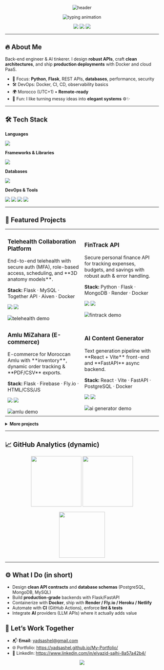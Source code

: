<!-- HEADER: animated wave banner -->
<p align="center">
  <img src="https://capsule-render.vercel.app/api?type=waving&color=0:4f46e5,100:22d3ee&height=220&text=Elyazid%20Salhi&fontAlignY=38&fontColor=ffffff&fontSize=60&desc=Backend%20Engineer%20%7C%20AI%20Innovator&descAlignY=60&descAlign=50" alt="header" />
</p>

<!-- TYPING -->
<p align="center">
  <img src="https://readme-typing-svg.demolab.com?font=JetBrains+Mono&weight=700&size=20&pause=1200&color=22D3EE&center=true&vCenter=true&width=850&lines=I+build+fast%2C+secure%2C+beautiful+backends.;Python+%7C+Flask+%7C+PostgreSQL+%7C+MongoDB;APIs%2C+DevOps%2C+Cloud%2C+AI+Integrations;Remote-friendly+%7C+Open+to+Global+Teams" alt="typing animation" />
</p>

<!-- QUICK LINKS / CONTACT -->
<p align="center">
  <a href="mailto:yadsashel@gmail.com"><img src="https://img.shields.io/badge/Email-yadsashel%40gmail.com-0ea5e9?style=for-the-badge&logo=gmail&logoColor=white" /></a>
  <a href="https://yadsashel.github.io/My-Portfolio/"><img src="https://img.shields.io/badge/Portfolio-View-22d3ee?style=for-the-badge&logo=vercel&logoColor=white" /></a>
  <a href="https://www.linkedin.com/in/elyazid-salhi-8a57a42b4/"><img src="https://img.shields.io/badge/LinkedIn-Connect-4f46e5?style=for-the-badge&logo=linkedin&logoColor=white" /></a>
</p>

---

## 🔥 About Me
Back-end engineer & AI tinkerer. I design **robust APIs**, craft **clean architectures**, and ship **production deployments** with Docker and cloud PaaS.

- 🧠 Focus: **Python**, **Flask**, REST APIs, **databases**, performance, security
- 🛠 DevOps: Docker, CI, CD, observability basics
- 🌍 Morocco (UTC+1) • **Remote-ready**
- 💬 Fun: I like turning messy ideas into **elegant systems** ⚙️✨

---

## 🛠 Tech Stack

<!-- Languages -->
**Languages**
<p>
  <img src="https://skillicons.dev/icons?i=python,js,html,css,tailwind" />
</p>

<!-- Frameworks -->
**Frameworks & Libraries**
<p>
  <img src="https://skillicons.dev/icons?i=flask,fastapi,react" />
</p>

<!-- Databases -->
**Databases**
<p>
  <img src="https://skillicons.dev/icons?i=postgres,mongodb,mysql,firebase" />
</p>

<!-- DevOps & Tools -->
**DevOps & Tools**
<p>
  <img src="https://skillicons.dev/icons?i=docker,linux,git,github,vscode,heroku" />
  <img src="https://img.shields.io/badge/Render-46E3B7?style=for-the-badge&logo=render&logoColor=111" />
  <img src="https://img.shields.io/badge/Netlify-00C7B7?style=for-the-badge&logo=netlify&logoColor=fff" />
  <img src="https://img.shields.io/badge/Fly.io-5A67D8?style=for-the-badge&logoColor=fff" />
</p>

---

## 🚀 Featured Projects


<table>
  <tr>
    <td width="50%">
      <h3>Telehealth Collaboration Platform</h3>
      <p>End-to-end telehealth with secure auth (MFA), role-based access, scheduling, and **3D anatomy models**.</p>
      <p><b>Stack:</b> Flask · MySQL · Together API · Aiven · Docker</p>
      <p>
        <a href="https://github.com/yadsashel/telehealth-collab"><img src="https://img.shields.io/badge/Repo-111827?style=for-the-badge&logo=github&logoColor=white" /></a>
        <a href="https://yadsashel-telehealth-collaboration.onrender.com/"><img src="https://img.shields.io/badge/Live-Demo-22d3ee?style=for-the-badge" /></a>
      </p>
      <img src="https://raw.githubusercontent.com/yadsashel/telehealth-collab/main/.github/preview.gif" alt="telehealth demo" />
    </td>
    <td width="50%">
      <h3>FinTrack API</h3>
      <p>Secure personal finance API for tracking expenses, budgets, and savings with robust auth & error handling.</p>
      <p><b>Stack:</b> Python · Flask · MongoDB · Render · Docker</p>
      <p>
        <a href="https://github.com/yadsashel/fintrack-api"><img src="https://img.shields.io/badge/Repo-111827?style=for-the-badge&logo=github&logoColor=white" /></a>
        <a href="https://fintrack-api-simplifying-personal.onrender.com/"><img src="https://img.shields.io/badge/Live-API-22d3ee?style=for-the-badge" /></a>
      </p>
      <img src="https://raw.githubusercontent.com/yadsashel/fintrack-api/main/.github/preview.gif" alt="fintrack demo" />
    </td>
  </tr>
  <tr>
    <td width="50%">
      <h3>Amlu MiZahara (E-commerce)</h3>
      <p>E-commerce for Moroccan Amlu with **inventory**, dynamic order tracking & **PDF/CSV** exports.</p>
      <p><b>Stack:</b> Flask · Firebase · Fly.io · HTML/CSS/JS</p>
      <p>
        <a href="https://github.com/yadsashel/amlumizahara"><img src="https://img.shields.io/badge/Repo-111827?style=for-the-badge&logo=github&logoColor=white" /></a>
        <a href="https://amlou-mizahra-dawn-snow-890.fly.dev/"><img src="https://img.shields.io/badge/Live-Site-22d3ee?style=for-the-badge" /></a>
      </p>
      <img src="https://raw.githubusercontent.com/yadsashel/amlumizahara/main/.github/preview.gif" alt="amlu demo" />
    </td>
    <td width="50%">
      <h3>AI Content Generator</h3>
      <p>Text generation pipeline with **React + Vite** front-end and **FastAPI** async backend.</p>
      <p><b>Stack:</b> React · Vite · FastAPI · PostgreSQL · Docker</p>
      <p>
        <a href="https://github.com/yadsashel/ai-content-generator"><img src="https://img.shields.io/badge/Repo-111827?style=for-the-badge&logo=github&logoColor=white" /></a>
        <a href="https://aicontetntgenerated.netlify.app/"><img src="https://img.shields.io/badge/Live-Demo-22d3ee?style=for-the-badge" /></a>
      </p>
      <img src="https://raw.githubusercontent.com/yadsashel/ai-content-generator/main/.github/preview.gif" alt="ai generator demo" />
    </td>
  </tr>
</table>


<details>
  <summary><b>More projects</b></summary>
  <br/>
  • Web Scraper Toolkit — Flask + Celery + Docker (queued scraping, export CSV/JSON)<br/>
  • REST API Boilerplate — Flask + JWT + Alembic + Postgres (batteries included)<br/>
  • Microservice Starter — FastAPI + gRPC + Docker Compose + Makefile<br/>
</details>

---

## 📈 GitHub Analytics (dynamic)
<p align="center">
  <img src="https://github-readme-stats.vercel.app/api?username=yadsashel&show_icons=true&theme=radical" height="165"/>
  <img src="https://github-readme-streak-stats.herokuapp.com/?user=yadsashel&theme=radical" height="165"/>
</p>
<p align="center">
  <img src="https://github-readme-stats.vercel.app/api/top-langs/?username=yadsashel&layout=compact&theme=radical" height="150"/>
</p>


---

## ⚙️ What I Do (in short)
- Design **clean API contracts** and **database schemas** (PostgreSQL, MongoDB, MySQL)
- Build **production-grade** backends with Flask/FastAPI
- Containerize with **Docker**, ship with **Render / Fly.io / Heroku / Netlify**
- Automate with **CI** (GitHub Actions), enforce **lint & tests**
- Integrate **AI** providers (LLM APIs) where it actually adds value

## 🤝 Let’s Work Together
- 📬 **Email:** yadsashel@gmail.com  
- 🌐 Portfolio: https://yadsashel.github.io/My-Portfolio/  
- 💼 LinkedIn: https://www.linkedin.com/in/elyazid-salhi-8a57a42b4/

<!-- FOOTER WAVE -->
<p align="center">
  <img src="https://capsule-render.vercel.app/api?type=waving&section=footer&color=0:22d3ee,100:4f46e5" />
</p>
